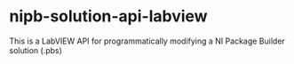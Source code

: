 # nipb-solution-api-labview
 This is a LabVIEW API for programmatically modifying a NI Package Builder solution (.pbs)
